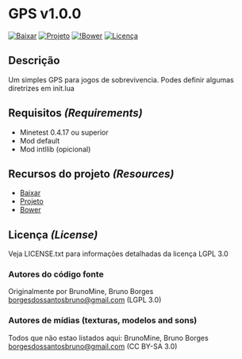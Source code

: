 # GPS v1.0.0

[![Baixar](https://img.shields.io/badge/Baixar-v1.1.0-green.svg)](https://github.com/BrunoMine/gps/archive/v1.1.0.zip)
[![Projeto](https://img.shields.io/badge/Git-Projeto-green.svg)](https://github.com/BrunoMine/gps)
[![!Bower](https://img.shields.io/badge/Bower-Projeto-green.svg)](https://minetest-bower.herokuapp.com/mods/gps)
[![Licença](https://img.shields.io/badge/Licença-LGPL_v3.0-blue.svg)](https://github.com/BrunoMine/gps/blob/master/LICENSE)

## Descrição
Um simples GPS para jogos de sobrevivencia.
Podes definir algumas diretrizes em init.lua

## Requisitos _(Requirements)_
* Minetest 0.4.17 ou superior
* Mod default
* Mod intllib (opicional)

## Recursos do projeto _(Resources)_
* [Baixar](https://github.com/BrunoMine/gps/archive/v1.1.0.zip)
* [Projeto](https://github.com/BrunoMine/gps)
* [Bower](https://minetest-bower.herokuapp.com/mods/gps)

## Licença _(License)_
Veja LICENSE.txt para informações detalhadas da licença LGPL 3.0

### Autores do código fonte
Originalmente por BrunoMine, Bruno Borges <borgesdossantosbruno@gmail.com> (LGPL 3.0)

### Autores de mídias (texturas, modelos and sons)
Todos que não estao listados aqui:
BrunoMine, Bruno Borges <borgesdossantosbruno@gmail.com> (CC BY-SA 3.0)

